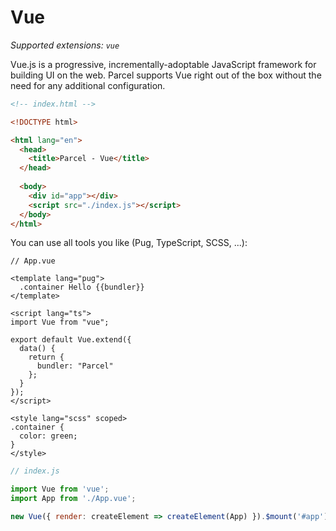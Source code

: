 # Vue

_Supported extensions: `vue`_

Vue.js is a progressive, incrementally-adoptable JavaScript framework for building UI on the web. Parcel supports Vue right out of the box without the need for any additional configuration.

```html
<!-- index.html -->

<!DOCTYPE html>

<html lang="en">
  <head>
    <title>Parcel - Vue</title>
  </head>
  
  <body>
    <div id="app"></div>
    <script src="./index.js"></script>
  </body>
</html>

```

You can use all tools you like (Pug, TypeScript, SCSS, ...):

```vue
// App.vue

<template lang="pug">
  .container Hello {{bundler}}
</template>

<script lang="ts">
import Vue from "vue";

export default Vue.extend({
  data() {
    return {
      bundler: "Parcel"
    };
  }
});
</script>

<style lang="scss" scoped>
.container {
  color: green;
}
</style>
```

```js
// index.js

import Vue from 'vue';
import App from './App.vue';

new Vue({ render: createElement => createElement(App) }).$mount('#app');
```
